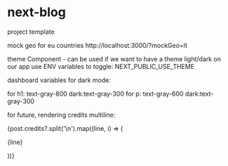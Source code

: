 # next-blog

project template

mock geo for eu countries
http://localhost:3000/?mockGeo=lt


theme Component - can be used if we want to have a theme light/dark on our app
use ENV variables to toggle: NEXT_PUBLIC_USE_THEME


dashboard variables for dark mode:

  for h1: text-gray-800 dark:text-gray-300
  for p: text-gray-600 dark:text-gray-300


for future, rendering credits multiline:

{post.credits?.split('\n').map((line, i) => (
  <p key={i}>{line}</p>
))}